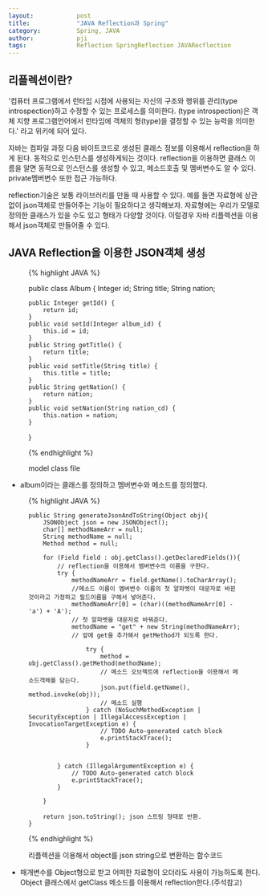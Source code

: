 ```yaml
---
layout:            post
title:             "JAVA Reflection과 Spring"
category:          Spring, JAVA
author:            pji
tags:              Reflection SpringReflection JAVARecflection
---
```



## 리플렉션이란?
 '컴퓨터 프로그램에서 런타임 시점에 사용되는 자신의 구조와 행위를 관리(type introspection)하고 수정할 수 있는 프로세스를 의미한다. (type introspection)은 객체 지향 프로그램언어에서 런타임에 객체의 형(type)을 결정할 수 있는 능력을 의미한다.' 라고 위키에 되어 있다.

 자바는 컴파일 과정 다음 바이트코드로 생성된 클래스 정보를 이용해서 reflection을 하게 된다. 동적으로 인스턴스를 생성하게되는 것이다. reflection을 이용하면 클래스 이름을 알면 동적으로 인스턴스를 생성할 수 있고, 메소드호출 및 멤버변수도 알 수 있다. private멤버변수 또한 접근 가능하다.

 reflection기술은 보통 라이브러리를 만들 때 사용할 수 있다. 예를 들면 자료형에 상관없이 json객체로 만들어주는 기능이 필요하다고 생각해보자.
 자료형에는 우리가 모델로 정의한 클래스가 있을 수도 있고 형태가 다양할 것이다. 이럴경우 자바 리플렉션을 이용해서 json객체로 만들어줄 수 있다.

 ## JAVA Reflection을 이용한 JSON객체 생성
<figure>
{% highlight JAVA %}

public class Album {
	Integer id;
	String title;
	String nation;

	public Integer getId() {
		return id;
	}
	public void setId(Integer album_id) {
		this.id = id;
	}
	public String getTitle() {
		return title;
	}
	public void setTitle(String title) {
		this.title = title;
	}
	public String getNation() {
		return nation;
	}
	public void setNation(String nation_cd) {
		this.nation = nation;
	}
}

{% endhighlight %}
   <figcaption>model class file</figcaption>
</figure>

- album이라는 클래스를 정의하고 멤버변수와 메소드를 정의했다.


<figure>
{% highlight JAVA %}

	public String generateJsonAndToString(Object obj){
		JSONObject json = new JSONObject();
		char[] methodNameArr = null;
		String methodName = null;
		Method method = null;
		
		for (Field field : obj.getClass().getDeclaredFields()){ 
			// reflection을 이용해서 멤버변수의 이름을 구한다.
			try {
				methodNameArr = field.getName().toCharArray(); 
				//메소드 이름이 멤버변수 이름의 첫 알파벳이 대문자로 바뀐 것이라고 가정하고 필드이름을 구해서 넣어준다.
				methodNameArr[0] = (char)((methodNameArr[0] - 'a') + 'A'); 
				// 첫 알파벳을 대문자로 바꿔준다.
				methodName = "get" + new String(methodNameArr); 
				// 앞에 get을 추가해서 getMethod가 되도록 한다.

					try {
						method = obj.getClass().getMethod(methodName); 
						// 메소드 오브젝트에 reflection을 이용해서 메소드객체를 담는다.
						json.put(field.getName(), method.invoke(obj)); 
						// 메소드 실행
					} catch (NoSuchMethodException | SecurityException | IllegalAccessException | InvocationTargetException e) {
						// TODO Auto-generated catch block
						e.printStackTrace();
					}


			} catch (IllegalArgumentException e) {
				// TODO Auto-generated catch block
				e.printStackTrace();
			}

		}

		return json.toString(); json 스트링 형태로 반환.
	}

{% endhighlight %}
   <figcaption>리플렉션을 이용해서 object를 json string으로 변환하는 함수코드</figcaption>
</figure>

- 매개변수를 Object형으로 받고 어떠한 자료형이 오더라도 사용이 가능하도록 한다. Object 클래스에서 getClass 메소드를 이용해서 reflection한다.(주석참고)